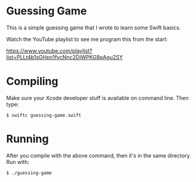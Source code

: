 # Guessing Game

This is a simple guessing game that I wrote to
learn some Swift basics.

Watch the YouTube playlist to see me program
this from the start:

https://www.youtube.com/playlist?list=PLLt4b1sGHpn1fvcNnc2DjWPKG8pAgu2SY

# Compiling

Make sure your Xcode developer stuff is available on
command line. Then type:

```
$ swiftc guessing-game.swift
```

# Running

After you compile with the above command, then it's in
the same directory. Run with:

```
$ ./guessing-game
```
